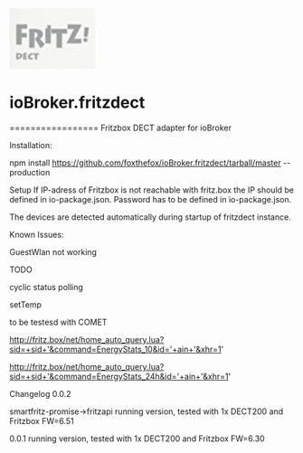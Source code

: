 
![Logo](admin/fritzdect_logo.png)
# ioBroker.fritzdect
=================
Fritzbox DECT adapter for ioBroker

Installation:

npm install https://github.com/foxthefox/ioBroker.fritzdect/tarball/master --production

Setup
If IP-adress of Fritzbox is not reachable with fritz.box the IP should be defined in io-package.json.
Password has to be defined in io-package.json.

The devices are detected automatically during startup of fritzdect instance.

Known Issues:

GuestWlan not working

TODO

cyclic status polling

setTemp

to be testesd with COMET


http://fritz.box/net/home_auto_query.lua?sid=+sid+'&command=EnergyStats_10&id='+ain+'&xhr=1'

http://fritz.box/net/home_auto_query.lua?sid=+sid+'&command=EnergyStats_24h&id='+ain+'&xhr=1'

Changelog
0.0.2

smartfritz-promise->fritzapi
running version, tested with 1x DECT200 and Fritzbox FW=6.51

0.0.1
running version, tested with 1x DECT200 and Fritzbox FW=6.30
